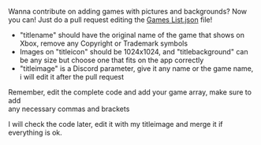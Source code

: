 Wanna contribute on adding games with pictures and backgrounds? Now you can! Just do a pull request editing the [Games List.json](https://github.com/MrCoolAndroid/Xbox-Rich-Presence-Discord/blob/main/Games%20List.json) file!
- "titlename" should have the original name of the game that shows on Xbox, remove any Copyright or Trademark symbols
- Images on "titleicon" should be 1024x1024, and "titlebackground" can be any size but choose one that fits on the app correctly
- "titleimage" is a Discord parameter, give it any name or the game name, i will edit it after the pull request

Remember, edit the complete code and add your game array, make sure to add  
any necessary commas and brackets  

I will check the code later, edit it with my titleimage and merge it if everything is ok.
